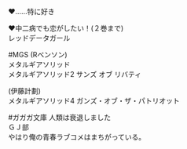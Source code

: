 ♥……特に好き  

♥中二病でも恋がしたい！(２巻まで)  
レッドデータガール  

#MGS
(Rベンソン)  
メタルギアソリッド   
メタルギアソリッド2 サンズ オブ リバティ

(伊藤計劃)  
メタルギアソリッド4 ガンズ・オブ・ザ・パトリオット  

#ガガガ文庫
人類は衰退しました  
ＧＪ部  
やはり俺の青春ラブコメはまちがっている。  